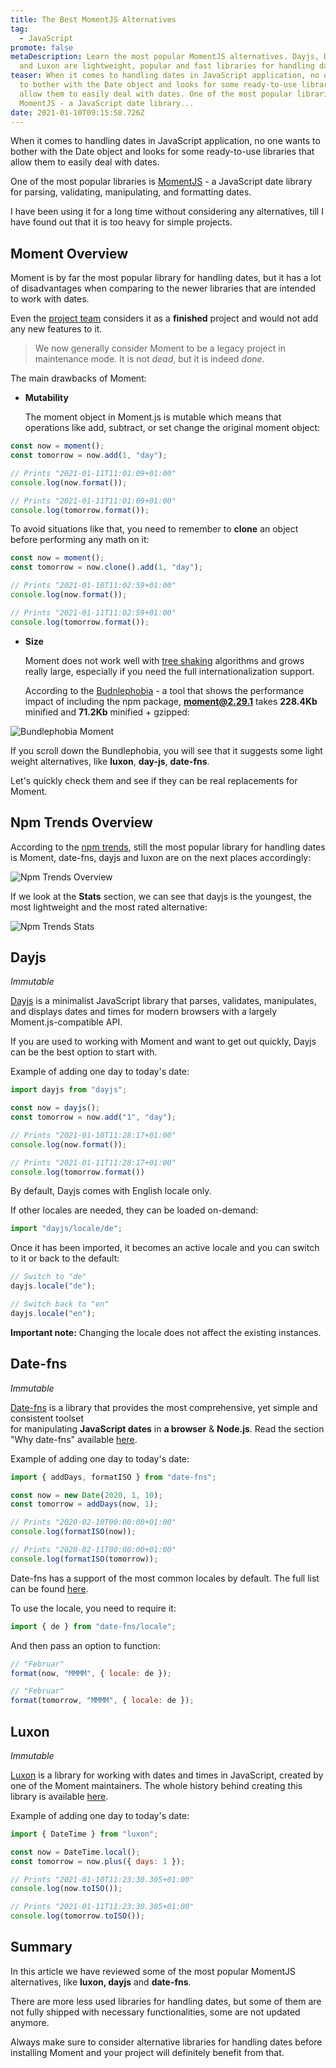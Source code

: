 ```yaml
---
title: The Best MomentJS Alternatives
tag:
  - JavaScript
promote: false
metaDescription: Learn the most popular MomentJS alternatives. Dayjs, Date-fns
  and Luxon are lightweight, popular and fast libraries for handling dates.
teaser: When it comes to handling dates in JavaScript application, no one wants
  to bother with the Date object and looks for some ready-to-use libraries that
  allow them to easily deal with dates. One of the most popular libraries is
  MomentJS - a JavaScript date library...
date: 2021-01-10T09:15:58.726Z
---
```

When it comes to handling dates in JavaScript application, no one wants to bother with the Date object and looks for some ready-to-use libraries that allow them to easily deal with dates.

One of the most popular libraries is [MomentJS](https://momentjs.com/) - a JavaScript date library for parsing, validating, manipulating, and formatting dates.

I have been using it for a long time without considering any alternatives, till I have found out that it is too heavy for simple projects.

## Moment Overview

Moment is by far the most popular library for handling dates, but it has a lot of disadvantages when comparing to the newer libraries that are intended to work with dates.

Even the [project team](https://momentjs.com/docs/#/-project-status/) considers it as a **finished** project and would not add any new features to it.

> We now generally consider Moment to be a legacy project in maintenance mode. It is not *dead*, but it is indeed *done*.

The main drawbacks of Moment:

* **Mutability**

  The moment object in Moment.js is mutable which means that operations like add, subtract, or set change the original moment object:

```javascript
const now = moment(); 
const tomorrow = now.add(1, "day"); 

// Prints "2021-01-11T11:01:09+01:00"
console.log(now.format());

// Prints "2021-01-11T11:01:09+01:00"
console.log(tomorrow.format());
```

To avoid situations like that, you need to remember to **clone** an object before performing any math on it:

```javascript
const now = moment();
const tomorrow = now.clone().add(1, "day"); 

// Prints "2021-01-10T11:02:59+01:00"
console.log(now.format());

// Prints "2021-01-11T11:02:59+01:00"
console.log(tomorrow.format());
```

* **Size**

  Moment does not work well with [tree shaking](https://webpack.js.org/guides/tree-shaking/) algorithms and grows really large, especially if you need the full internationalization support.

  According to the [Budnlephobia](https://github.com/pastelsky/bundlephobia) - a tool that shows the performance impact of including the npm package, **moment@2.29.1** takes **228.4Kb** minified and **71.2Kb** minified + gzipped:

![Bundlephobia Moment](/img/screenshot-2021-01-10-at-10.42.11.png "Bundlephobia Moment")

If you scroll down the Bundlephobia, you will see that it suggests some light weight alternatives, like **luxon**, **day-js**, **date-fns**.

Let's quickly check them and see if they can be real replacements for Moment.

## Npm Trends Overview

According to the [npm trends](https://www.npmtrends.com/dayjs-vs-date-fns-vs-moment-vs-luxon), still the most popular library for handling dates is Moment, date-fns, dayjs and luxon are on the next places accordingly:

![Npm Trends Overview](/img/screenshot-2021-01-10-at-11.12.34.png "Npm Trends Overview")

If we look at the **Stats** section, we can see that dayjs is the youngest, the most lightweight and the most rated alternative:

![Npm Trends Stats](/img/screenshot-2021-01-10-at-11.15.27.png "Npm Trends Stats")

## Dayjs

*Immutable*

[Dayjs](https://github.com/iamkun/dayjs) is a minimalist JavaScript library that parses, validates, manipulates, and displays dates and times for modern browsers with a largely Moment.js-compatible API.

If you are used to working with Moment and want to get out quickly, Dayjs can be the best option to start with.

Example of adding one day to today's date:

```javascript
import dayjs from "dayjs";

const now = dayjs();
const tomorrow = now.add("1", "day");

// Prints "2021-01-10T11:28:17+01:00"
console.log(now.format());

// Prints "2021-01-11T11:28:17+01:00"
console.log(tomorrow.format())
```

By default, Dayjs comes with English locale only. 

If other locales are needed, they can be loaded on-demand:

```javascript
import "dayjs/locale/de";
```

Once it has been imported, it becomes an active locale and you can switch to it or back to the default:

```javascript
// Switch to "de"
dayjs.locale("de");

// Switch back to "en"
dayjs.locale("en");
```

**Important note:** Changing the locale does not affect the existing instances.

## Date-fns

*Immutable*

[Date-fns](https://github.com/date-fns/date-fns) is a library that provides the most comprehensive, yet simple and consistent toolset\
for manipulating **JavaScript dates** in **a browser** & **Node.js**. Read the section "Why date-fns" available [here](https://date-fns.org/).

Example of adding one day to today's date:

```javascript
import { addDays, formatISO } from "date-fns";

const now = new Date(2020, 1, 10);
const tomorrow = addDays(now, 1);

// Prints "2020-02-10T00:00:00+01:00"
console.log(formatISO(now));

// Prints "2020-02-11T00:00:00+01:00"
console.log(formatISO(tomorrow));
```

Date-fns has a support of the most common locales by default. The full list can be found [here](https://github.com/date-fns/date-fns/tree/master/src/locale).

To use the locale, you need to require it:

```javascript
import { de } from "date-fns/locale";
```

And then pass an option to function:

```javascript
// "Februar"
format(now, "MMMM", { locale: de });

// "Februar"
format(tomorrow, "MMMM", { locale: de });
```

## Luxon

*Immutable*

[Luxon](https://github.com/moment/luxon) is a library for working with dates and times in JavaScript, created by one of the Moment maintainers. The whole history behind creating this library is available [here](https://github.com/moment/luxon/blob/master/docs/why.md).

Example of adding one day to today's date:

```javascript
import { DateTime } from "luxon";

const now = DateTime.local();
const tomorrow = now.plus({ days: 1 });

// Prints "2021-01-10T11:23:30.305+01:00"
console.log(now.toISO());

// Prints "2021-01-11T11:23:30.305+01:00"
console.log(tomorrow.toISO());
```

## Summary

In this article we have reviewed some of the most popular MomentJS alternatives, like **luxon, dayjs** and **date-fns**.

There are more less used libraries for handling dates, but some of them are not fully shipped with necessary functionalities, some are not updated anymore.

Always make sure to consider alternative libraries for handling dates before installing Moment and your project will definitely benefit from that.
